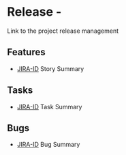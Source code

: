 # Release - <Version Number>

Link to the project release management

## Features
- [JIRA-ID](https://minnek.atlassian.net/browse/{JIRA-ID}) Story Summary

## Tasks
- [JIRA-ID](https://minnek.atlassian.net/browse/{JIRA-ID}) Task Summary

## Bugs
- [JIRA-ID](https://minnek.atlassian.net/browse/{JIRA-ID}) Bug Summary